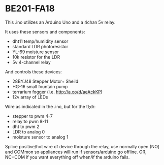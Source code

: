 # BE201-FA18

This .ino utilizes an Arduino Uno and a 4chan 5v relay.

It uses these sensors and components:
- dht11 temp/humidity sensor
- standard LDR photoresistor
- YL-69 moisture sensor
- 10k resistor for the LDR
- 5v 4-channel relay

And controls these devices:
- 28BYJ48 Stepper Motor+ Sheild
- HG-16 small fountain pump
- terrarium fogger (i.e. http://a.co/d/aeAckKP)
- 12v array of LEDs

Wire as indicated in the .ino, but for the tl;dr:
- stepper to pwm 4-7
- relay to pwm 8-11
- dht to pwm 2
- LDR to analog 0
- moisture sensor to analog 1

Splice positive/hot wire of device through the relay, use normally open (NO) and COMmon so appliances will run if sensors/arduino go offline. OR, NC+COM if you want everything off when/if the arduino fails.
